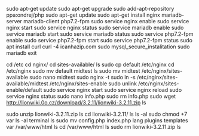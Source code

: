 sudo apt-get update
sudo apt-get upgrade
sudo add-apt-repository ppa:ondrej/php
sudo apt-get update
sudo apt-get install nginx mariadb-server mariadb-client php7.2-fpm
sudo service nginx enable 
sudo service nginx start
sudo service nginx status
sudo service mariadb enable 
sudo service mariadb start
sudo service mariadb status
sudo service php7.2-fpm enable
sudo service php7.2-fpm start
sudo service php7.2-fpm status
sudo apt install curl
curl -4 icanhazip.com
sudo mysql_secure_instalitation
sudo mariadb
exit

cd /etc 
cd nginx/
cd sites-available/
ls
sudo cp default /etc/nginx
cd /etc/nginx
sudo mv default midtest
ls
sudo mv midtest /etc/nginx/sites-available
sudo nano midtest 
sudo  nginx -t
sudo ln -s /etc/nginx/sites-available/midtest /etc/nginx/sites-enable
sudo unlink /etc/nginx/sites-enable/default
sudo service nginx start
sudo service nginx reload
sudo service nginx status
sudo nano info.php
sudo rm info.php
sudo wget http://lionwiki.0o.cz/download/3.2.11/lionwiki-3.2.11.zip
ls

sudo unzip lionwiki-3.2.11.zip
ls
cd lionwiki-3.2.11/
ls
ls -al
sudo chmod +7 var
ls -al
terminal ls
sudo mv config.php index.php lang plugins templates var /var/www/html
ls
cd /var/www/html
ls
sudo rm lionwiki-3.2.11.zip
ls
